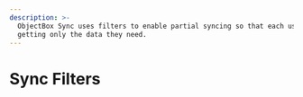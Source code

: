 ```yaml
---
description: >-
  ObjectBox Sync uses filters to enable partial syncing so that each user is
  getting only the data they need.
---
```


# Sync Filters

